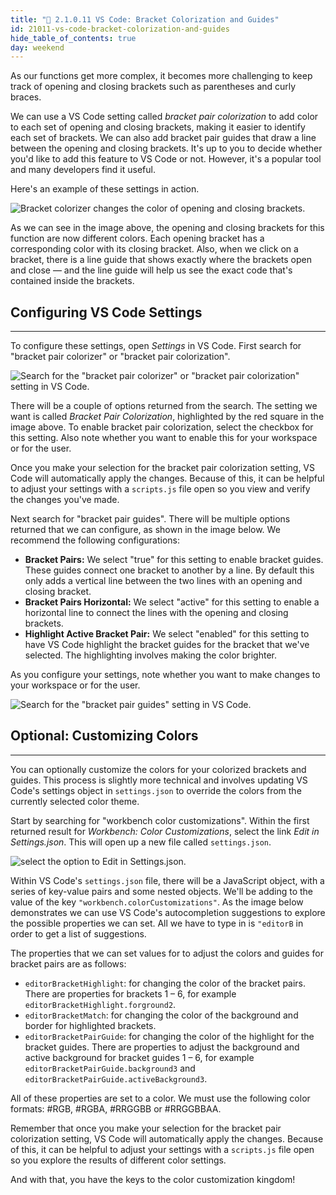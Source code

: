 ```yaml
---
title: "📓 2.1.0.11 VS Code: Bracket Colorization and Guides"
id: 21011-vs-code-bracket-colorization-and-guides
hide_table_of_contents: true
day: weekend
---
```


As our functions get more complex, it becomes more challenging to keep track of opening and closing brackets such as parentheses and curly braces.

We can use a VS Code setting called _bracket pair colorization_ to add color to each set of opening and closing brackets, making it easier to identify each set of brackets. We can also add bracket pair guides that draw a line between the opening and closing brackets. It's up to you to decide whether you'd like to add this feature to VS Code or not. However, it's a popular tool and many developers find it useful.

Here's an example of these settings in action.

![Bracket colorizer changes the color of opening and closing brackets.](https://learnhowtoprogram.s3.us-west-2.amazonaws.com/Intermediate+JavaScript/Object-Oriented-JavaScript-2020/bracket-colorizer.png)

As we can see in the image above, the opening and closing brackets for this function are now different colors. Each opening bracket has a corresponding color with its closing bracket. Also, when we click on a bracket, there is a line guide that shows exactly where the brackets open and close — and the line guide will help us see the exact code that's contained inside the brackets.

## Configuring VS Code Settings
---

To configure these settings, open _Settings_ in VS Code. First search for "bracket pair colorizer" or "bracket pair colorization".

![Search for the "bracket pair colorizer" or "bracket pair colorization" setting in VS Code.](https://learnhowtoprogram.s3.us-west-2.amazonaws.com/Intermediate+JavaScript/Object-Oriented-JavaScript-2020/bracket-colorizer-vscode-setting.png)

There will be a couple of options returned from the search. The setting we want is called _Bracket Pair Colorization_, highlighted by the red square in the image above. To enable bracket pair colorization, select the checkbox for this setting. Also note whether you want to enable this for your workspace or for the user. 

Once you make your selection for the bracket pair colorization setting, VS Code will automatically apply the changes. Because of this, it can be helpful to adjust your settings with a `scripts.js` file open so you view and verify the changes you've made.

Next search for "bracket pair guides". There will be multiple options returned that we can configure, as shown in the image below. We recommend the following configurations:

* **Bracket Pairs:** We select "true" for this setting to enable bracket guides. These guides connect one bracket to another by a line. By default this only adds a vertical line between the two lines with an opening and closing bracket. 
* **Bracket Pairs Horizontal:** We select "active" for this setting to enable a horizontal line to connect the lines with the opening and closing brackets.
* **Highlight Active Bracket Pair:** We select "enabled" for this setting to have VS Code highlight the bracket guides for the bracket that we've selected. The highlighting involves making the color brighter.

As you configure your settings, note whether you want to make changes to your workspace or for the user.

![Search for the "bracket pair guides" setting in VS Code.](https://learnhowtoprogram.s3.us-west-2.amazonaws.com/Intermediate+JavaScript/Object-Oriented-JavaScript-2020/setting-bracket-guides.png)

## Optional: Customizing Colors
----

You can optionally customize the colors for your colorized brackets and guides. This process is slightly more technical and involves updating VS Code's settings object in `settings.json` to override the colors from the currently selected color theme. 

Start by searching for "workbench color customizations". Within the first returned result for _Workbench: Color Customizations_, select the link _Edit in Settings.json_. This will open up a new file called `settings.json`.

![select the option to _Edit in Settings.json_.](https://learnhowtoprogram.s3.us-west-2.amazonaws.com/Intermediate+JavaScript/Object-Oriented-JavaScript-2020/edit-bracket-colors.png)

Within VS Code's `settings.json` file, there will be a JavaScript object, with a series of key-value pairs and some nested objects. We'll be adding to the value of the key `"workbench.colorCustomizations"`. As the image below demonstrates we can use VS Code's autocompletion suggestions to explore the possible properties we can set. All we have to type in is `"editorB` in order to get a list of suggestions. 

The properties that we can set values for to adjust the colors and guides for bracket pairs are as follows:

* `editorBracketHighlight`: for changing the color of the bracket pairs. There are properties for brackets 1 – 6, for example `editorBracketHighlight.forground2`. 
* `editorBracketMatch`: for changing the color of the background and border for highlighted brackets. 
* `editorBracketPairGuide`: for changing the color of the highlight for the bracket guides. There are properties to adjust the background and active background for bracket guides 1 – 6, for example `editorBracketPairGuide.background3` and `editorBracketPairGuide.activeBackground3`. 

All of these properties are set to a color. We must use the following color formats: #RGB, #RGBA, #RRGGBB or #RRGGBBAA.

Remember that once you make your selection for the bracket pair colorization setting, VS Code will automatically apply the changes. Because of this, it can be helpful to adjust your settings with a `scripts.js` file open so you explore the results of different color settings.

And with that, you have the keys to the color customization kingdom! 

